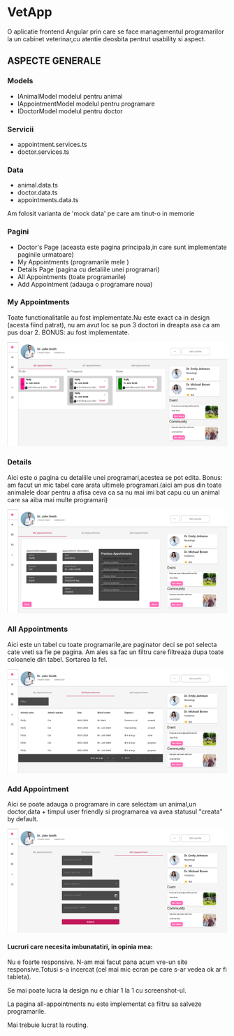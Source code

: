 
# VetApp

O aplicatie frontend Angular prin care se face managementul programarilor la un cabinet veterinar,cu atentie deosbita pentrut usability si aspect.

## ASPECTE GENERALE

### Models
- IAnimalModel modelul pentru animal
- IAppointmentModel modelul pentru programare
- IDoctorModel modelul pentru doctor


### Servicii
- appointment.services.ts 
- doctor.services.ts

### Data
- animal.data.ts
- doctor.data.ts
- appointments.data.ts

Am folosit varianta de 'mock data' pe care am tinut-o in memorie


### Pagini
- Doctor's Page (aceasta este pagina principala,in care sunt implementate paginile urmatoare)
- My Appointments (programarile mele )
- Details Page (pagina cu detaliile unei programari)
- All Appointments (toate programarile)
- Add Appointment (adauga o programare noua)



### My Appointments

Toate functionalitatile au fost implementate.Nu este exact ca in design (acesta fiind patrat), nu am avut loc sa pun 3 doctori in dreapta asa ca am pus doar 2. BONUS: au fost implementate.

![Alt text](VetAppFrontend/src/assets/page-images/my-appointments.png)


### Details

Aici este o pagina cu detaliile unei programari,acestea se pot edita. Bonus: am facut un mic tabel care arata ultimele programari.(aici am pus din toate animalele doar pentru a afisa ceva ca sa nu mai imi bat capu cu un animal care sa aiba mai multe programari)

![Alt text](VetAppFrontend/src/assets/page-images/details.png)

### All Appointments

Aici este un tabel cu toate programarile,are paginator deci se pot selecta cate vreti sa fie pe pagina. Am ales sa fac un filtru care filtreaza dupa toate coloanele din tabel. Sortarea la fel.

![Alt text](VetAppFrontend/src/assets/page-images/all-appointments.png)


### Add Appointment

Aici se poate adauga o programare in care selectam un animal,un doctor,data + timpul user friendly si programarea va avea statusul "creata" by default.

![Alt text](VetAppFrontend/src/assets/page-images/add-appointment.png)



#### Lucruri care necesita imbunatatiri, in opinia mea:

Nu e foarte responsive. N-am mai facut pana acum vre-un site responsive.Totusi s-a incercat (cel mai mic ecran pe care s-ar vedea ok ar fi tableta).

Se mai poate lucra la design nu e chiar 1 la 1 cu screenshot-ul.

La pagina all-appointments nu este implementat ca filtru sa salveze programarile.

Mai trebuie lucrat la routing.
